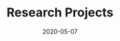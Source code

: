 ---
title: Research Projects
layout: default
modal-id: 1
date: 2020-05-07
img: half-metals.png
alt: image-alt
project-date: April 2017
action: <a href="https://scholar.google.com/citations?user=SgAQKZIAAAAJ&hl=en">Read all my papers</a> (Most will require a journal subscription)
category: Research
description: I have a number of research interests, broadly revolving around computational studies of 2D materials and surfaces. I primarily use density functional theory (DFT) as a research tool, and I'm constantly trying to learn new tools to push the boundaries of computational materials science.
---